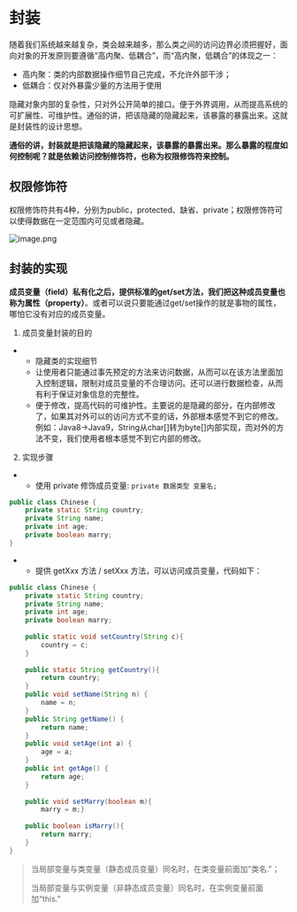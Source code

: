 # 封装

随着我们系统越来越复杂，类会越来越多，那么类之间的访问边界必须把握好，面向对象的开发原则要遵循“高内聚、低耦合”，而“高内聚，低耦合”的体现之一：

-   高内聚：类的内部数据操作细节自己完成，不允许外部干涉；
-   低耦合：仅对外暴露少量的方法用于使用

隐藏对象内部的复杂性，只对外公开简单的接口。便于外界调用，从而提高系统的可扩展性、可维护性。通俗的讲，把该隐藏的隐藏起来，该暴露的暴露出来。这就是封装性的设计思想。

**通俗的讲，封装就是把该隐藏的隐藏起来，该暴露的暴露出来。那么暴露的程度如何控制呢？就是依赖访问控制修饰符，也称为权限修饰符来控制。**



## 权限修饰符

权限修饰符共有4种，分别为public，protected、缺省、private；权限修饰符可以使得数据在一定范围内可见或者隐藏。

![image.png](https://cdn.nlark.com/yuque/0/2020/png/2475288/1599108533203-f1d055e9-33b6-4e3c-91f5-e734926497b3.png)



## 封装的实现

**成员变量（field）私有化之后，提供标准的get/set方法，我们把这种成员变量也称为属性（property）**。或者可以说只要能通过get/set操作的就是事物的属性，哪怕它没有对应的成员变量。

1.  成员变量封装的目的

-   -   隐藏类的实现细节
    -   让使用者只能通过事先预定的方法来访问数据，从而可以在该方法里面加入控制逻辑，限制对成员变量的不合理访问。还可以进行数据检查，从而有利于保证对象信息的完整性。
    -   便于修改，提高代码的可维护性。主要说的是隐藏的部分，在内部修改了，如果其对外可以的访问方式不变的话，外部根本感觉不到它的修改。例如：Java8->Java9，String从char[]转为byte[]内部实现，而对外的方法不变，我们使用者根本感觉不到它内部的修改。

2.  实现步骤  

-   -   使用 private  修饰成员变量: `private 数据类型 变量名;` 

```java
public class Chinese {
    private static String country;
    private String name;
    private int age;
    private boolean marry;
}
```

-   -   提供 getXxx 方法 / setXxx  方法，可以访问成员变量，代码如下：

```java
public class Chinese {
    private static String country;
    private String name;
    private int age;
    private boolean marry;
    
    public static void setCountry(String c){
        country = c;
    }
    
    public static String getCountry(){
        return country;
    }
    public void setName(String n) {
        name = n;
    }
    public String getName() {
        return name;
    }
    public void setAge(int a) {
        age = a;
    }
    public int getAge() {
        return age;
    }
    
    public void setMarry(boolean m){
        marry = m;}
    
    public boolean isMarry(){
        return marry;
    }
}
```

>   当局部变量与类变量（静态成员变量）同名时，在类变量前面加“类名."；
>
>   当局部变量与实例变量（非静态成员变量）同名时，在实例变量前面加“this.”